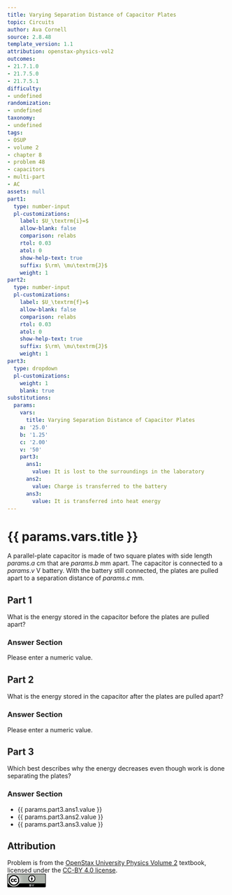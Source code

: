 ```yaml
---
title: Varying Separation Distance of Capacitor Plates
topic: Circuits
author: Ava Cornell
source: 2.8.48
template_version: 1.1
attribution: openstax-physics-vol2
outcomes:
- 21.7.1.0
- 21.7.5.0
- 21.7.5.1
difficulty:
- undefined
randomization:
- undefined
taxonomy:
- undefined
tags:
- OSUP
- volume 2
- chapter 8
- problem 48
- capacitors
- multi-part
- AC
assets: null
part1:
  type: number-input
  pl-customizations:
    label: $U_\textrm{i}=$
    allow-blank: false
    comparison: relabs
    rtol: 0.03
    atol: 0
    show-help-text: true
    suffix: $\rm\ \mu\textrm{J}$
    weight: 1
part2:
  type: number-input
  pl-customizations:
    label: $U_\textrm{f}=$
    allow-blank: false
    comparison: relabs
    rtol: 0.03
    atol: 0
    show-help-text: true
    suffix: $\rm\ \mu\textrm{J}$
    weight: 1
part3:
  type: dropdown
  pl-customizations:
    weight: 1
    blank: true
substitutions:
  params:
    vars:
      title: Varying Separation Distance of Capacitor Plates
    a: '25.0'
    b: '1.25'
    c: '2.00'
    v: '50'
    part3:
      ans1:
        value: It is lost to the surroundings in the laboratory
      ans2:
        value: Charge is transferred to the battery
      ans3:
        value: It is transferred into heat energy
---
```

# {{ params.vars.title }}
A parallel-plate capacitor is made of two square plates with side length ${{params.a }} \textrm{ cm}$ that are ${{params.b }} \textrm{ mm}$ apart. The capacitor is connected to a ${{params.v }} \textrm{ V}$ battery. With the battery still connected, the plates are pulled apart to a separation distance of ${{params.c }} \textrm{ mm}$.
## Part 1

What is the energy stored in the capacitor before the plates are pulled apart?

### Answer Section

Please enter a numeric value.
## Part 2

What is the energy stored in the capacitor after the plates are pulled apart?

### Answer Section

Please enter a numeric value.
## Part 3

Which best describes why the energy decreases even though work is done separating the plates?

### Answer Section

- {{ params.part3.ans1.value }}
- {{ params.part3.ans2.value }}
- {{ params.part3.ans3.value }}

## Attribution

Problem is from the [OpenStax University Physics Volume 2](https://openstax.org/details/books/university-physics-volume-2) textbook, licensed under the [CC-BY 4.0 license](https://creativecommons.org/licenses/by/4.0/).<br>![Image representing the Creative Commons 4.0 BY license.](https://raw.githubusercontent.com/firasm/bits/master/by.png)
